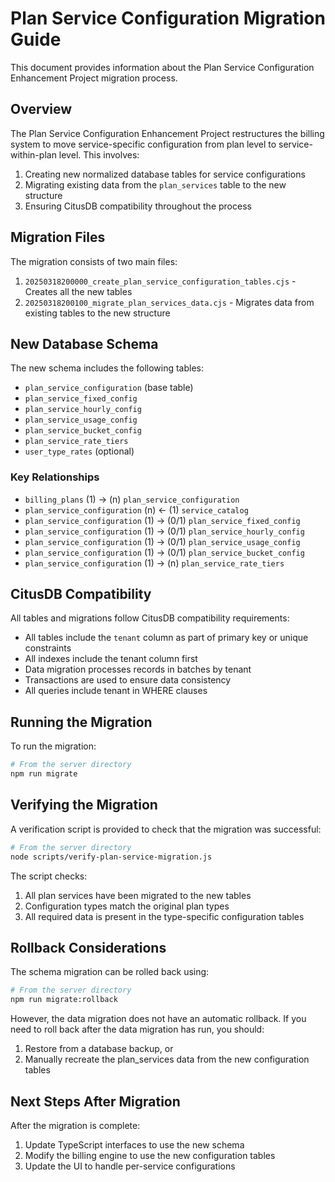 # Plan Service Configuration Migration Guide

This document provides information about the Plan Service Configuration Enhancement Project migration process.

## Overview

The Plan Service Configuration Enhancement Project restructures the billing system to move service-specific configuration from plan level to service-within-plan level. This involves:

1. Creating new normalized database tables for service configurations
2. Migrating existing data from the `plan_services` table to the new structure
3. Ensuring CitusDB compatibility throughout the process

## Migration Files

The migration consists of two main files:

1. `20250318200000_create_plan_service_configuration_tables.cjs` - Creates all the new tables
2. `20250318200100_migrate_plan_services_data.cjs` - Migrates data from existing tables to the new structure

## New Database Schema

The new schema includes the following tables:

- `plan_service_configuration` (base table)
- `plan_service_fixed_config`
- `plan_service_hourly_config`
- `plan_service_usage_config`
- `plan_service_bucket_config`
- `plan_service_rate_tiers`
- `user_type_rates` (optional)

### Key Relationships

- `billing_plans` (1) → (n) `plan_service_configuration`
- `plan_service_configuration` (n) ← (1) `service_catalog`
- `plan_service_configuration` (1) → (0/1) `plan_service_fixed_config`
- `plan_service_configuration` (1) → (0/1) `plan_service_hourly_config`
- `plan_service_configuration` (1) → (0/1) `plan_service_usage_config`
- `plan_service_configuration` (1) → (0/1) `plan_service_bucket_config`
- `plan_service_configuration` (1) → (n) `plan_service_rate_tiers`

## CitusDB Compatibility

All tables and migrations follow CitusDB compatibility requirements:

- All tables include the `tenant` column as part of primary key or unique constraints
- All indexes include the tenant column first
- Data migration processes records in batches by tenant
- Transactions are used to ensure data consistency
- All queries include tenant in WHERE clauses

## Running the Migration

To run the migration:

```bash
# From the server directory
npm run migrate
```

## Verifying the Migration

A verification script is provided to check that the migration was successful:

```bash
# From the server directory
node scripts/verify-plan-service-migration.js
```

The script checks:

1. All plan services have been migrated to the new tables
2. Configuration types match the original plan types
3. All required data is present in the type-specific configuration tables

## Rollback Considerations

The schema migration can be rolled back using:

```bash
# From the server directory
npm run migrate:rollback
```

However, the data migration does not have an automatic rollback. If you need to roll back after the data migration has run, you should:

1. Restore from a database backup, or
2. Manually recreate the plan_services data from the new configuration tables

## Next Steps After Migration

After the migration is complete:

1. Update TypeScript interfaces to use the new schema
2. Modify the billing engine to use the new configuration tables
3. Update the UI to handle per-service configurations